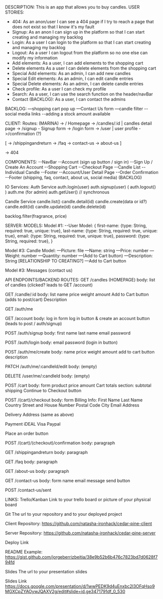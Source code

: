 DESCRIPTION:
This is an app that allows you to buy candles.
USER STORIES:

- 404: As an anon/user I can see a 404 page if I try to reach a page that does not exist so that I know it's my fault
- Signup: As an anon I can sign up in the platform so that I can start creating and managing my backlog
- Login: As a user I can login to the platform so that I can start creating and managing my backlog
- Logout: As a user I can logout from the platform so no one else can modify my information
- Add elements: As a user, I can add elements to the shopping cart
- Delete elements As a user I can delete elements from the shopping cart
- Special Add elements: As an admin, I can add new candles
- Special Edit elements: As an admin, I can edit candle entries
- Special Delete elements: As an admin, I can delete candle entries
- Check profile: As a user I can check my profile
- Search: As a user, I can use the search function on the header/navBar
- Contact (BACKLOG): As a user, I can contact the admins

BACKLOG:
—shopping cart pop up
—Contact Us form
—candle filter
--social media links
--adding a stock amount available

CLIENT:
Routes: (MARINA)
-> / Homepage
-> /candles/:id | candles detail page
-> /signup - Signup form
-> /login form
-> /user | user profile
->/confirmation (?)

[
-> /shippingandreturn
-> /faq
-> contact-us
-> about-us
]

-> 404

COMPONENTS:
--NavBar
--Account (sign up button / sign in)
--Sign Up / Create An Account
--Shopping Cart
--Checkout Page
--Candle List
--Individual Candle
--Footer
--Account/User Detail Page
--Order Confirmation
--Footer (shipping, faq, contact, about us, social media) (BACKLOG)

IO
Services:
Auth Service
auth.login(user)
auth.signup(user)
( auth.logout() )
auth.me (for admin)
auth.getUser() // synchronous

Candle Service
candle.list()
candle.detail(id)
candle.create(data or id?)
candle.edit(id)
candle.update(id)
candle.delete(id)

backlog.filter(fragrance, price)

SERVER:
MODELS:
Model #1:
--User Model:
{
first-name: {type: String, required: true, unique: true},
last-name: {type: String, required: true, unique: true},
email: {type: String, required: true, unique: true},
password: {type: String, required: true},
}

Model #3:
Candle Model:
—Picture: file
—Name: string
—Price: number
—Weight: number
—Quantity: number
—(Add to Cart button)
—Description: String
[RELATIONSHIP TO CREATING?]
—Add to Cart button

Model #3: Messages (contact us)


API ENDPOINTS/BACKEND ROUTES:
GET /candles
(HOMEPAGE)
body:
list of candles (clicked? leads to GET /account)

GET /candle/:id
body: list
name
price
weight
amount
Add to Cart button (adds to post/cart)
Description

GET /auth/me

GET /account
body:
log in form
log in button
&
create an account button (leads to post / auth/signup)

POST /auth/signup
body:
first name
last name
email
password

POST /auth/login
body:
email
password
(login in button)

POST /auth/me/create
body:
name
price
weight
amount
add to cart button
description

PATCH /auth/me/:candleId/edit
body: (empty)

DELETE /user/me/:candleId
body: (empty)

POST /cart
body: form
product
price
amount
Cart totals section:
subtotal
shipping
Continue to Checkout button

POST /(cart)/checkout
body: form
Billing Info:
First Name
Last Name
Country
Street and House Number
Postal Code
City
Email Address

Delivery Address (same as above)

Payment
iDEAL
Visa
Paypal

Place an order button

POST /(cart)/(checkout)/confirmation
body: paragraph

GET /shippingandreturn
body: paragraph

GET /faq
body: paragraph

GET /about-us
body: paragraph

GET /contact-us
body: form
name
email
message
send button

POST /contact-us/sent

LINKS:
Trello/Kanban
Link to your trello board or picture of your physical board

Git
The url to your repository and to your deployed project

Client Repository:
https://github.com/natasha-ironhack/cedar-pine-client

Server Repository:
https://github.com/natasha-ironhack/cedar-pine-server

Deploy Link

README Example:
https://gist.github.com/jorgeberrizbeitia/38e9b52b6b476c7823bd7d0628f794fd

Slides
The url to your presentation slides

Slides Link
https://docs.google.com/presentation/d/1wwPEDK9d4uEnxbc2l3OFqHso9MGXCpZYAOywJQAXV2g/edit#slide=id.ge3471791df_0_530
